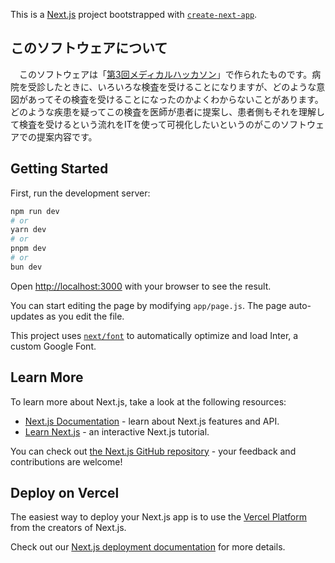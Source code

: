 This is a [Next.js](https://nextjs.org/) project bootstrapped with [`create-next-app`](https://github.com/vercel/next.js/tree/canary/packages/create-next-app).

## このソフトウェアについて

　このソフトウェアは「[第3回メディカルハッカソン](https://moicen-forest.connpass.com/event/317683/)」で作られたものです。病院を受診したときに、いろいろな検査を受けることになりますが、どのような意図があってその検査を受けることになったのかよくわからないことがあります。どのような疾患を疑ってこの検査を医師が患者に提案し、患者側もそれを理解して検査を受けるという流れをITを使って可視化したいというのがこのソフトウェアでの提案内容です。


## Getting Started

First, run the development server:

```bash
npm run dev
# or
yarn dev
# or
pnpm dev
# or
bun dev
```

Open [http://localhost:3000](http://localhost:3000) with your browser to see the result.

You can start editing the page by modifying `app/page.js`. The page auto-updates as you edit the file.

This project uses [`next/font`](https://nextjs.org/docs/basic-features/font-optimization) to automatically optimize and load Inter, a custom Google Font.

## Learn More

To learn more about Next.js, take a look at the following resources:

- [Next.js Documentation](https://nextjs.org/docs) - learn about Next.js features and API.
- [Learn Next.js](https://nextjs.org/learn) - an interactive Next.js tutorial.

You can check out [the Next.js GitHub repository](https://github.com/vercel/next.js/) - your feedback and contributions are welcome!

## Deploy on Vercel

The easiest way to deploy your Next.js app is to use the [Vercel Platform](https://vercel.com/new?utm_medium=default-template&filter=next.js&utm_source=create-next-app&utm_campaign=create-next-app-readme) from the creators of Next.js.

Check out our [Next.js deployment documentation](https://nextjs.org/docs/deployment) for more details.
